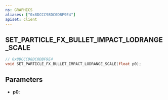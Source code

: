 ```yaml
---
ns: GRAPHICS
aliases: ["0x8DCCC98DC0DBF9E4"]
apiset: client
---
```

## SET_PARTICLE_FX_BULLET_IMPACT_LODRANGE_SCALE

```c
// 0x8DCCC98DC0DBF9E4
void SET_PARTICLE_FX_BULLET_IMPACT_LODRANGE_SCALE(float p0);
```


## Parameters
* **p0**:



